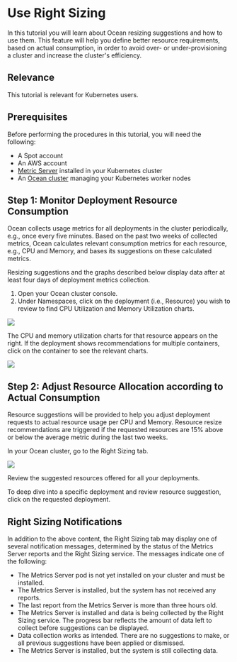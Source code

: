 # Use Right Sizing

In this tutorial you will learn about Ocean resizing suggestions and how to use them. This feature will help you define better resource requirements, based on actual consumption, in order to avoid over- or under-provisioning a cluster and increase the cluster's efficiency.

## Relevance

This tutorial is relevant for Kubernetes users.

## Prerequisites

Before performing the procedures in this tutorial, you will need the following:

- A Spot account
- An AWS account
- [Metric Server](https://github.com/kubernetes-incubator/metrics-server#deployment) installed in your Kubernetes cluster
- An [Ocean cluster](ocean/getting-started/eks/create-a-new-cluster) managing your Kubernetes worker nodes

## Step 1: Monitor Deployment Resource Consumption

Ocean collects usage metrics for all deployments in the cluster periodically, e.g., once every five minutes. Based on the past two weeks of collected metrics, Ocean calculates relevant consumption metrics for each resource, e.g., CPU and Memory, and bases its suggestions on these calculated metrics.

Resizing suggestions and the graphs described below display data after at least four days of deployment metrics collection.

1. Open your Ocean cluster console.
2. Under Namespaces, click on the deployment (i.e., Resource) you wish to review to find CPU Utilization and Memory Utilization charts.

<img src="/ocean/_media/tutorials-use-rightsizing-01.png" />

The CPU and memory utilization charts for that resource appears on the right. If the deployment shows recommendations for multiple containers, click on the container to see the relevant charts.

<img src="/ocean/_media/tutorials-use-rightsizing-02.png" />

## Step 2: Adjust Resource Allocation according to Actual Consumption

Resource suggestions will be provided to help you adjust deployment requests to actual resource usage per CPU and Memory. Resource resize recommendations are triggered if the requested resources are 15% above or below the average metric during the last two weeks.

In your Ocean cluster, go to the Right Sizing tab.

<img src="/ocean/_media/tutorials-use-rightsizing-03.png" />

Review the suggested resources offered for all your deployments.

To deep dive into a specific deployment and review resource suggestion, click on the requested deployment.

## Right Sizing Notifications

In addition to the above content, the Right Sizing tab may display one of several notification messages, determined by the status of the Metrics Server reports and the Right Sizing service. The messages indicate one of the following:

- The Metrics Server pod is not yet installed on your cluster and must be installed.
- The Metrics Server is installed, but the system has not received any reports.
- The last report from the Metrics Server is more than three hours old.
- The Metrics Server is installed and data is being collected by the Right Sizing service. The progress bar reflects the amount of data left to collect before suggestions can be displayed.
- Data collection works as intended. There are no suggestions to make, or all previous suggestions have been applied or dismissed.
- The Metrics Server is installed, but the system is still collecting data.

